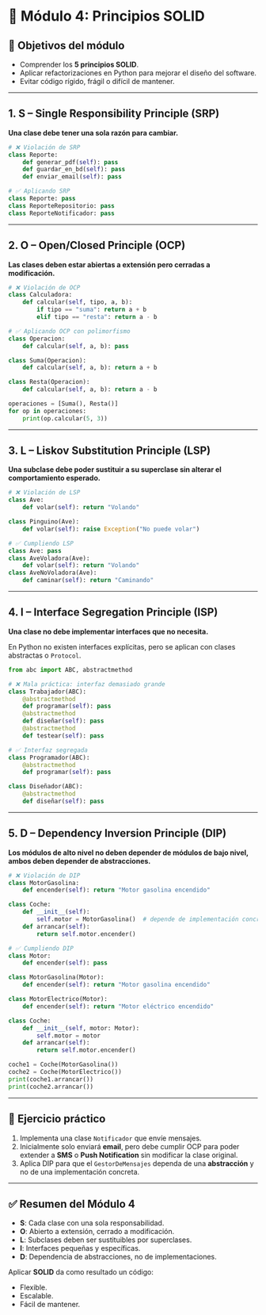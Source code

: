 
# 📘 Módulo 4: Principios SOLID

## 🎯 Objetivos del módulo
- Comprender los **5 principios SOLID**.  
- Aplicar refactorizaciones en Python para mejorar el diseño del software.  
- Evitar código rígido, frágil o difícil de mantener.  

---

## 1. S – Single Responsibility Principle (SRP)
**Una clase debe tener una sola razón para cambiar.**

```python
# ❌ Violación de SRP
class Reporte:
    def generar_pdf(self): pass
    def guardar_en_bd(self): pass
    def enviar_email(self): pass

# ✅ Aplicando SRP
class Reporte: pass
class ReporteRepositorio: pass
class ReporteNotificador: pass
````

---

## 2. O – Open/Closed Principle (OCP)

**Las clases deben estar abiertas a extensión pero cerradas a modificación.**

```python
# ❌ Violación de OCP
class Calculadora:
    def calcular(self, tipo, a, b):
        if tipo == "suma": return a + b
        elif tipo == "resta": return a - b

# ✅ Aplicando OCP con polimorfismo
class Operacion:
    def calcular(self, a, b): pass

class Suma(Operacion):
    def calcular(self, a, b): return a + b

class Resta(Operacion):
    def calcular(self, a, b): return a - b

operaciones = [Suma(), Resta()]
for op in operaciones:
    print(op.calcular(5, 3))
```

---

## 3. L – Liskov Substitution Principle (LSP)

**Una subclase debe poder sustituir a su superclase sin alterar el comportamiento esperado.**

```python
# ❌ Violación de LSP
class Ave:
    def volar(self): return "Volando"

class Pinguino(Ave):
    def volar(self): raise Exception("No puede volar")

# ✅ Cumpliendo LSP
class Ave: pass
class AveVoladora(Ave):
    def volar(self): return "Volando"
class AveNoVoladora(Ave):
    def caminar(self): return "Caminando"
```

---

## 4. I – Interface Segregation Principle (ISP)

**Una clase no debe implementar interfaces que no necesita.**

En Python no existen interfaces explícitas, pero se aplican con clases abstractas o `Protocol`.

```python
from abc import ABC, abstractmethod

# ❌ Mala práctica: interfaz demasiado grande
class Trabajador(ABC):
    @abstractmethod
    def programar(self): pass
    @abstractmethod
    def diseñar(self): pass
    @abstractmethod
    def testear(self): pass

# ✅ Interfaz segregada
class Programador(ABC):
    @abstractmethod
    def programar(self): pass

class Diseñador(ABC):
    @abstractmethod
    def diseñar(self): pass
```

---

## 5. D – Dependency Inversion Principle (DIP)

**Los módulos de alto nivel no deben depender de módulos de bajo nivel, ambos deben depender de abstracciones.**

```python
# ❌ Violación de DIP
class MotorGasolina:
    def encender(self): return "Motor gasolina encendido"

class Coche:
    def __init__(self):
        self.motor = MotorGasolina()  # depende de implementación concreta
    def arrancar(self):
        return self.motor.encender()

# ✅ Cumpliendo DIP
class Motor:
    def encender(self): pass

class MotorGasolina(Motor):
    def encender(self): return "Motor gasolina encendido"

class MotorElectrico(Motor):
    def encender(self): return "Motor eléctrico encendido"

class Coche:
    def __init__(self, motor: Motor):
        self.motor = motor
    def arrancar(self):
        return self.motor.encender()

coche1 = Coche(MotorGasolina())
coche2 = Coche(MotorElectrico())
print(coche1.arrancar())
print(coche2.arrancar())
```

---

## 📝 Ejercicio práctico

1. Implementa una clase `Notificador` que envíe mensajes.
2. Inicialmente solo enviará **email**, pero debe cumplir OCP para poder extender a **SMS** o **Push Notification** sin modificar la clase original.
3. Aplica DIP para que el `GestorDeMensajes` dependa de una **abstracción** y no de una implementación concreta.

---

## ✅ Resumen del Módulo 4

* **S**: Cada clase con una sola responsabilidad.
* **O**: Abierto a extensión, cerrado a modificación.
* **L**: Subclases deben ser sustituibles por superclases.
* **I**: Interfaces pequeñas y específicas.
* **D**: Dependencia de abstracciones, no de implementaciones.

Aplicar **SOLID** da como resultado un código:

* Flexible.
* Escalable.
* Fácil de mantener.
